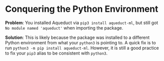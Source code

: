 # Conquering the Python Environment

**Problem**: You installed Aqueduct via `pip3 install aqueduct-ml`, but still got `No module named 'aqueduct'` when importing the package.

**Solution**: This is likely because the package was installed to a different Python environment from what your `python3` is pointing to. A quick fix is to run `python3 -m pip install aqueduct-ml`. However, it is still a good practice to fix your `pip3` alias to be consistent with `python3`.